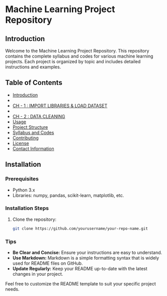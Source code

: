 # Machine Learning Project Repository

## Introduction
Welcome to the Machine Learning Project Repository. This repository contains the complete syllabus and codes for various machine learning projects. Each project is organized by topic and includes detailed instructions and examples.

## Table of Contents
- [Introduction](#Introduction)
- 
- [CH - 1 : IMPORT LIBRARIES & LOAD DATASET](https://github.com/dippradhan2002/ML_CODES/tree/main/Chapter-1)
- 
- [CH - 2 : DATA CLEANING](https://github.com/dippradhan2002/ML_CODES/tree/main/Chapter-2)
- [Usage](#usage)
- [Project Structure](#project-structure)
- [Syllabus and Codes](#syllabus-and-codes)
- [Contributing](#contributing)
- [License](#license)
- [Contact Information](#contact-information)

## Installation

### Prerequisites
- Python 3.x
- Libraries: numpy, pandas, scikit-learn, matplotlib, etc.

### Installation Steps
1. Clone the repository:
   ```bash
   git clone https://github.com/yourusername/your-repo-name.git


### Tips
- **Be Clear and Concise:** Ensure your instructions are easy to understand.
- **Use Markdown:** Markdown is a simple formatting syntax that is widely used for README files on GitHub.
- **Update Regularly:** Keep your README up-to-date with the latest changes in your project.

Feel free to customize the README template to suit your specific project needs.
